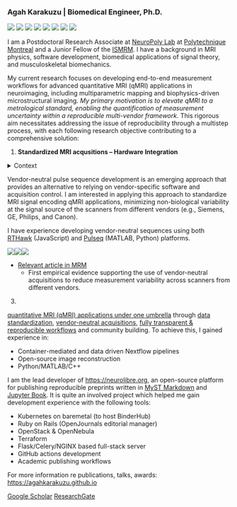 ### Agah Karakuzu | Biomedical Engineer, Ph.D. 

![](https://img.shields.io/badge/MRI%20Physics-8A2BE2) ![](https://img.shields.io/badge/Medical%20Imaging-33efff) ![](https://img.shields.io/badge/qMRI%20Metrology-e20c4e) ![](https://img.shields.io/badge/Open–source%20Software-ff5d33) ![](https://img.shields.io/badge/Data%20Standards-3389ff) ![](https://img.shields.io/badge/Reproducible%20Science-10c34e) ![](https://img.shields.io/badge/Workflows-c31084) ![](https://img.shields.io/badge/Biomechanics-cfe20c)

I am a Postdoctoral Research Associate at [NeuroPoly Lab](https://neuro.polymtl.ca) at [Polytechnique Montreal](https://www.polymtl.ca/) and a Junior Fellow of the [ISMRM](https://ismrm.org). I have a background in MRI physics, software development, biomedical applications of signal theory, and musculoskeletal biomechanics. 

My current research focuses on developing end-to-end measurement workflows for advanced quantitative MRI (qMRI) applications in neuroimaging, including multiparametric mapping and biophysics-driven microstructural imaging. _My primary motivation is to elevate qMRI to a metrological standard, enabling the quantification of measurement uncertainty within a reproducible multi-vendor framework._ This rigorous aim necessitates addressing the issue of reproducibility through a multistep process, with each following research objective contributing to a comprehensive solution:

1. **Standardized MRI acqusitions – Hardware Integration** 
<details>
  <summary>Context</summary>
  <i>Clinical MRI scanners commonly used in research are not designed as precise measurement devices. However, it is possible to relate raw MRI signals to specific physical properties by estimating numerical parameters from a set of MR images. Since this "quantitative" approach is not the intended use of commercially available scanners, relying on vendor-provided acquisition software (i.e., pulse sequences) can significantly compromise the reliability of these measurements.</i> 
</details>

Vendor-neutral pulse sequence development is an emerging approach that provides an alternative to relying on vendor-specific software and acquisition control. I am interested in applying this approach to standardize MRI signal encoding qMRI applications, minimizing non-biological variability at the signal source of the scanners from different vendors (e.g., Siemens, GE, Philips, and Canon).

I have experience developing vendor-neutral sequences using both [RTHawk](https://vista.ai/products/research-rthawk/) (JavaScript) and [Pulseq](https://pulseq.github.io) (MATLAB, Python) platforms.

![](https://img.shields.io/badge/-black?&logo=javascript)![](https://img.shields.io/badge/-black?&logo=python)![](https://img.shields.io/badge/-black?&logo=octave)

* [Relevant article in MRM](https://doi.org/10.1002/mrm.29292) 
    * First empirical evidence supporting the use of vendor-neutral acquisitions to reduce measurement variability across scanners from different vendors.








3. 

[quantitative MRI (qMRI) applications under one umbrella](https://qmrlab.org) through [data standardization](https://bids-specification.readthedocs.io/), [vendor-neutral acquisitions](https://github.com/qmrlab/pulse_sequences), [fully transparent & reproducible workflows](https://github.com/qmrlab/qmrflow) and community building. To achieve this, I gained experience in: 

* Container-mediated and data driven Nextflow pipelines
* Open-source image reconstruction
* Python/MATLAB/C++
  
I am the lead developer of https://neurolibre.org, an open-source platform for publishing reproducible preprints written in [MyST Markdown](https://mystmd.org/) and [Jupyter Book](https://jupyterbook.org/en/stable/intro.html). It is quite an involved project which helped me gain development experience with the following tools: 
* Kubernetes on baremetal (to host BinderHub)
* Ruby on Rails (OpenJournals editorial manager) 
* OpenStack & OpenNebula
* Terraform
* Flask/Celery/NGINX based full-stack server
* GitHub actions development
* Academic publishing workflows  


For more information re publications, talks, awards: https://agahkarakuzu.github.io 


[Google Scholar](https://scholar.google.ca/citations?user=tVvzWVMAAAAJ&hl=en&oi=ao) 
[ResearchGate](https://www.researchgate.net/profile/Agah-Karakuzu)
